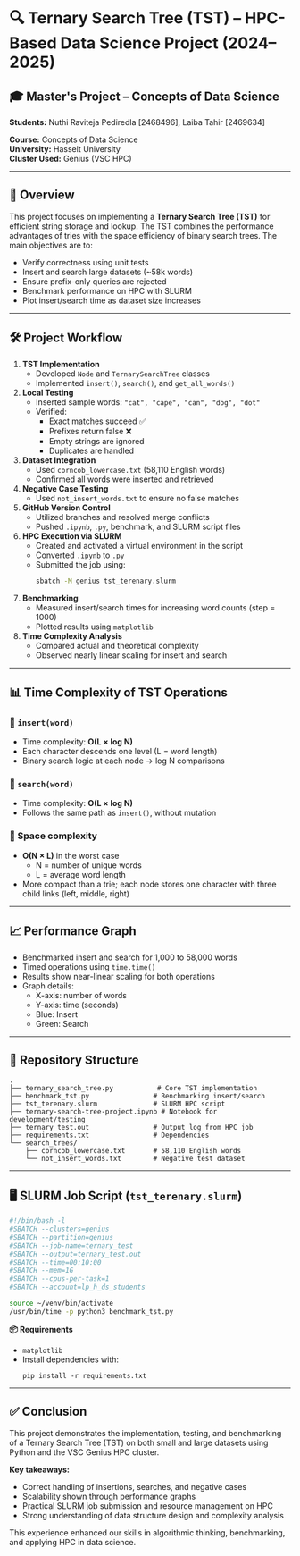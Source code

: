 # 🔍 Ternary Search Tree (TST) – HPC-Based Data Science Project (2024–2025)

## 🎓 Master's Project – Concepts of Data Science 

**Students:** Nuthi Raviteja Pediredla  [2468496], Laiba Tahir [2469634] 

**Course:** Concepts of Data Science  
**University:** Hasselt University  
**Cluster Used:** Genius (VSC HPC)

---

## 📘 Overview

This project focuses on implementing a **Ternary Search Tree (TST)** for efficient string storage and lookup. The TST combines the performance advantages of tries with the space efficiency of binary search trees. The main objectives are to:

- Verify correctness using unit tests
- Insert and search large datasets (~58k words)
- Ensure prefix-only queries are rejected
- Benchmark performance on HPC with SLURM
- Plot insert/search time as dataset size increases

---

## 🛠️ Project Workflow

1. **TST Implementation**
   - Developed `Node` and `TernarySearchTree` classes
   - Implemented `insert()`, `search()`, and `get_all_words()`
2. **Local Testing**
   - Inserted sample words: `"cat", "cape", "can", "dog", "dot"`
   - Verified:
     - Exact matches succeed ✅
     - Prefixes return false ❌
     - Empty strings are ignored
     - Duplicates are handled
3. **Dataset Integration**
   - Used `corncob_lowercase.txt` (58,110 English words)
   - Confirmed all words were inserted and retrieved
4. **Negative Case Testing**
   - Used `not_insert_words.txt` to ensure no false matches
5. **GitHub Version Control**
   - Utilized branches and resolved merge conflicts
   - Pushed `.ipynb`, `.py`, benchmark, and SLURM script files
6. **HPC Execution via SLURM**
   - Created and activated a virtual environment in the script
   - Converted `.ipynb` to `.py`
   - Submitted the job using:
     ```bash
     sbatch -M genius tst_terenary.slurm
     ```
7. **Benchmarking**
   - Measured insert/search times for increasing word counts (step = 1000)
   - Plotted results using `matplotlib`
8. **Time Complexity Analysis**
   - Compared actual and theoretical complexity
   - Observed nearly linear scaling for insert and search

---

## 📊 Time Complexity of TST Operations

### 🔹 `insert(word)`
- Time complexity: **O(L × log N)**
- Each character descends one level (L = word length)
- Binary search logic at each node → log N comparisons

### 🔹 `search(word)`
- Time complexity: **O(L × log N)**
- Follows the same path as `insert()`, without mutation

### 🔹 Space complexity
- **O(N × L)** in the worst case
  - N = number of unique words
  - L = average word length
- More compact than a trie; each node stores one character with three child links (left, middle, right)

---

## 📈 Performance Graph

- Benchmarked insert and search for 1,000 to 58,000 words
- Timed operations using `time.time()`
- Results show near-linear scaling for both operations
- Graph details:
  - X-axis: number of words
  - Y-axis: time (seconds)
  - Blue: Insert
  - Green: Search

---

## 📁 Repository Structure
```
.
├── ternary_search_tree.py           # Core TST implementation
├── benchmark_tst.py                # Benchmarking insert/search
├── tst_terenary.slurm              # SLURM HPC script
├── ternary-search-tree-project.ipynb # Notebook for development/testing
├── ternary_test.out                # Output log from HPC job
├── requirements.txt                # Dependencies
└── search_trees/
    ├── corncob_lowercase.txt       # 58,110 English words
    └── not_insert_words.txt        # Negative test dataset
```

---

## 🖥️ SLURM Job Script (`tst_terenary.slurm`)

```bash
#!/bin/bash -l
#SBATCH --clusters=genius
#SBATCH --partition=genius
#SBATCH --job-name=ternary_test
#SBATCH --output=ternary_test.out
#SBATCH --time=00:10:00
#SBATCH --mem=1G
#SBATCH --cpus-per-task=1
#SBATCH --account=lp_h_ds_students

source ~/venv/bin/activate
/usr/bin/time -p python3 benchmark_tst.py
```

**📦 Requirements**

- `matplotlib`
- Install dependencies with:
  ```
  pip install -r requirements.txt
  ```

---

## ✅ Conclusion

This project demonstrates the implementation, testing, and benchmarking of a Ternary Search Tree (TST) on both small and large datasets using Python and the VSC Genius HPC cluster.

**Key takeaways:**

- Correct handling of insertions, searches, and negative cases
- Scalability shown through performance graphs
- Practical SLURM job submission and resource management on HPC
- Strong understanding of data structure design and complexity analysis

This experience enhanced our skills in algorithmic thinking, benchmarking, and applying HPC in data science.
